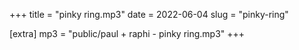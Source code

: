 +++
title = "pinky ring.mp3"
date = 2022-06-04
slug = "pinky-ring"

[extra]
mp3 = "public/paul + raphi - pinky ring.mp3"
+++

